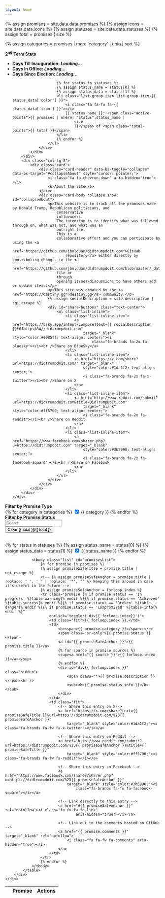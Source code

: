 ```yaml
---
layout: home
---
```

{% assign promises = site.data.data.promises %}
{% assign icons = site.data.data.icons %}
{% assign statuses = site.data.data.statuses %}
{% assign total = promises | size %}

{% assign categories = promises | map: 'category' | uniq | sort %}

<div class="container-fluid p-2">
    <div class="row">
        <div class="col-lg-4">
            <div class="card">
                <div class="card-header" data-bs-toggle="collapse" data-bs-target="#collapseStats" style="cursor: pointer;">
                    <i class="fa fa-chevron-down" aria-hidden="true"></i>
                    <b>2<sup>nd</sup> Term Stats</b>
                </div>
                <div class="card-body collapse show p-0" id="collapseStats">
                    <ul class="list-group" style="border-top-left-radius: 0; border-top-right-radius: 0;">
                        <li class="list-group-item">
                            <i class="fa fa-home fa-fw"></i>
                            <b id="inauguration-time">Days Till Inauguration: <span id="inaguration-days"><i
                                        class="loading">Loading...</i></span></b>
                        </li>
                        <li class="list-group-item">
                            <i class="fa fa-calendar fa-fw"></i>
                            <b>Days In Office: <span id="days-in-office"><i class='loading'>Loading...</i></span></b>
                        </li>
                        <li class="list-group-item">
                            <i class="fa fa-calendar fa-fw"></i>
                            <b>Days Since Election: <span id="days-since-election"><i
                                        class='loading'>Loading...</i></span></b>
                        </li>

                        {% for status in statuses %}
                        {% assign status_name = status[0] %}
                        {% assign status_data = status[1] %}
                        <li class="list-group-item list-group-item-{{ status_data['color'] }}">
                            <i class="fa fa-fw fa-{{ status_data['icon'] }}"></i>
                            {{ status_name }}: <span class="active-points">{{ promises | where: "status",status_name |
                                size
                                }}</span> of <span class="total-points">{{ total }}</span>
                        </li>
                        {% endfor %}
                    </ul>
                </div>
            </div>
        </div>
        <div class="col-lg-8">
            <div class="card">
                <div class="card-header" data-bs-toggle="collapse" data-bs-target="#collapseAbout" style="cursor: pointer;">
                    <i class="fa fa-chevron-down" aria-hidden="true"></i>
                    <b>About the Site</b>
                </div>
                <div class="card-body collapse show" id="collapseAbout">
                    <p>This website is to track all the promises made by Donald Trump, Republican politicians, and
                        conservative
                        influencers.
                        The intention is to identify what was followed through on, what was not, and what was an
                        outright lie.
                        This is a
                        collaborative effort and you can participate by using the <a
                            href="https://github.com/jbolduan/didtrumpdoit.com">GitHub
                            repository</a> either directly by contributing changes to the <a
                            href="https://github.com/jbolduan/didtrumpdoit.com/blob/master/_data/data.json">data.json</a>
                        file or
                        through
                        opening issues/discussions to have others add or update items.</p>
                    <p>This site was created by the <a href="https://destiny.gg">destiny.gg</a> community.</p>
                    {% assign socialDescription = site.description | cgi_escape %}
                    <div id="share-buttons" class="text-center">
                        <ul class="list-inline">
                            <li class="list-inline-item">
                                <a href="https://bsky.app/intent/compose?text={{ socialDescription }}%0Ahttps%3A//didtrumpdoit.com"
                                    target="_blank" style="color:#0085ff; text-align: center;"><i
                                        class="fa-brands fa-2x fa-bluesky"></i><br />Share on BlueSky</a>
                            </li>
                            <li class="list-inline-item">
                                <a href="https://x.com/share?url=https://didtrumpdoit.com/" target="_blank"
                                    style="color:#1da1f2; text-align: center;">
                                    <i class="fa-brands fa-2x fa-x-twitter"></i><br />Share on X
                                </a>
                            </li>
                            <li class="list-inline-item">
                                <a href="http://www.reddit.com/submit?url=https://didtrumpdoit.com&title=DidTrumpDoIt.com"
                                    target="_blank" style="color:#ff5700; text-align: center;">
                                    <i class="fa-brands fa-2x fa-reddit"></i><br />Share on Reddit
                                </a>
                            </li>
                            <li class="list-inline-item">
                                <a href="https://www.facebook.com/sharer.php?u=https://didtrumpdoit.com" target="_blank"
                                    style="color:#3b5998; text-align: center;">
                                    <i class="fa-brands fa-2x fa-facebook-square"></i><br />Share on Facebook
                                </a>
                            </li>
                        </ul>
                    </div>
                </div>
            </div>
        </div>
    </div>
</div>

<div class="container-fluid p-2">
    <div class="row">
        <div class="col-lg-6">
            <div class="card">
                <div class="card-header" data-bs-toggle="collapse" data-bs-target="#collapseFilterPromiseType" style="cursor: pointer;">
                    <i class="fa fa-chevron-down" aria-hidden="true"></i>
                    <b>Filter by Promise Type</b>
                </div>
                <div class="card-body collapse show" id="collapseFilterPromiseType">
                    {% for category in categories %}
                    <input name="filterData" type="checkbox" class="btn-check" id="{{ category }}" autocomplete="off"
                        value="{{ category }}" checked>
                    <label class="btn btn-outline-primary mr-2 mb-2" for="{{ category }}">{{ category }}</label>
                    {% endfor %}
                </div>
            </div>
        </div>
        <div class="col-lg-6">
            <div class="card">
                <div class="card-header" data-bs-toggle="collapse" data-bs-target="#collapseFilterPromiseStatus" style="cursor: pointer;">
                    <i class="fa fa-chevron-down" aria-hidden="true"></i>
                    <b>Filter by Promise Status</b>
                </div>
                <div class="card-body collapse show" id="collapseFilterPromiseStatus">
                    <form action="#" class="row">
                        <div class="col-sm-8">
                            <input id="search" type="text" class="form-control search mr-2 mb-2" placeholder="Search">
                        </div>
                        <div class="col-sm-4 mr-2 mb-2">
                            <button class="btn btn-primary" id="filterReset">
                                <i class="fa-solid fa-fw fa-arrows-rotate"></i>Clear
                                <i class="fa-solid fa-fw fa-filter"></i><span id="count">{{ total }}</span>/{{ total }}
                            </button>
                        </div>
                    </form>
                    <br />
                    {% for status in statuses %}
                    {% assign status_name = status[0] %}
                    {% assign status_data = status[1] %}
                    <input name="filterData" type="checkbox" class="btn-check" id="{{ status_name }}" autocomplete="off"
                        value="{{ status_name }}" checked>
                    <label class="btn btn-outline-{{ status_data['color'] }} mr-2 mb-2" for="{{ status_name }}"><i
                            class="fa fa-{{ status_data['icon'] }} fa-fw" aria-hidden="true"></i>
                        <span class="remove-on-mobile">{{ status_name }}</span></label>
                    {% endfor %}
                </div>
            </div>
        </div>
    </div>
</div>

<div class="container-fluid p-2">
    <div class="row">
        <div class="table-responsive">
            <table class="table table-hover table-bordered" id="dataTable">
                <thead>
                    <tr>
                        <th></th>
                        <th>Promise</th>
                        <th>Actions</th>
                    </tr>
                </thead>

                <tbody class="list" id="promisesList">
                    {% for promise in promises %}
                    {% assign promiseSafeTitle = promise.title | cgi_escape %}
                    <!-- {% assign promiseSafeAnchor = promise.title | replace: ' ', '_' | replace: '"', "" %} Keeping this around in case it's useful in the future -->
                    {% assign promiseSafeAnchor = forloop.index %}
                    <tr class="promise {% if promise.status == 'In progress' %}table-warning{% endif %}{% if promise.status == 'Achieved' %}table-success{% endif %}{% if promise.status == 'Broken' %}table-danger{% endif %}{% if promise.status == 'Compromised' %}table-info{% endif %}"
                        onclick="toggler('div{{ forloop.index}}')">
                        <td class="fit">{{ forloop.index }}.</td>
                        <td>
                            <b><span>{{ promise.category }}</span>:</b>
                            <span class="sr-only">{{ promise.status }}</span>
                            <a id="{{ promiseSafeAnchor }}">{{ promise.title }}</a>
                            {% for source in promise.sources %}
                            <sup><a href="{{ source }}">{{ forloop.index }}</a></sup>
                            {% endfor %}
                            <div id="div{{ forloop.index }}" class="hidden">
                                <span class="">{{ promise.description }}</span><br />
                                <sub><b>{{ promise.status_info }}</b></sub>
                            </div>
                        </td>
                        <td class="fit">
                            <!-- Share this entry on X-->
                            <a href="https://x.com/share?text={{ promiseSafeTitle }}&url=https://didtrumpdoit.com/%23{{ promiseSafeAnchor }}"
                                target="_blank" style="color:#1da1f2;"><i class="fa-brands fa-fw fa-x-twitter"></i></a>

                            <!-- Share this entry on Reddit -->
                            <a href="http://www.reddit.com/submit?url=https://didtrumpdoit.com/%23{{ promiseSafeAnchor }}&title={{ promiseSafeTitle }}"
                                target="_blank" style="color:#ff5700;"><i class="fa-brands fa-fw fa-reddit"></i></a>

                            <!-- Share this entry on Facebook -->
                            <a href="https://www.facebook.com/sharer/sharer.php?u=https://didtrumpdoit.com/%23{{ promiseSafeAnchor }}"
                                target="_blank" style="color:#3b5998;"><i
                                    class="fa-brands fa-fw fa-facebook-square"></i></a>

                            <!-- Link directly to this entry -->
                            <a href="#{{ promiseSafeAnchor }}" rel="nofollow"><i class="fa fa-fw fa-link"
                                    aria-hidden="true"></i></a>

                            <!-- Link out to the comments hosted on GitHub -->
                            <a href="{{ promise.comments }}" target="_blank" rel="nofollow">
                                <i class="fa fa-fw fa-comments" aria-hidden="true"></i>
                            </a>
                        </td>
                    </tr>
                    {% endfor %}
                </tbody>
            </table>
        </div>
    </div>
</div>
